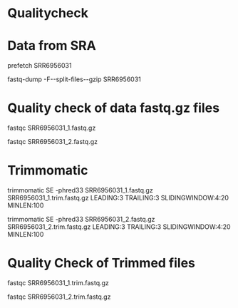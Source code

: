 # Qualitycheck

# Data from SRA
prefetch SRR6956031

fastq-dump -F--split-files--gzip SRR6956031

# Quality check of data fastq.gz files
fastqc SRR6956031_1.fastq.gz

fastqc SRR6956031_2.fastq.gz

# Trimmomatic 
trimmomatic SE -phred33 SRR6956031_1.fastq.gz SRR6956031_1.trim.fastq.gz LEADING:3 TRAILING:3 SLIDINGWINDOW:4:20 MINLEN:100

trimmomatic SE -phred33 SRR6956031_2.fastq.gz SRR6956031_2.trim.fastq.gz LEADING:3 TRAILING:3 SLIDINGWINDOW:4:20 MINLEN:100

# Quality Check of Trimmed files
fastqc SRR6956031_1.trim.fastq.gz

fastqc SRR6956031_2.trim.fastq.gz


